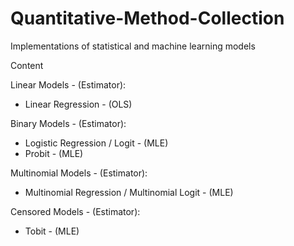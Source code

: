 # Quantitative-Method-Collection
Implementations of statistical and machine learning models

Content

Linear Models - (Estimator):
  - Linear Regression - (OLS)
  
Binary Models - (Estimator):
  - Logistic Regression / Logit - (MLE)
  - Probit - (MLE)

Multinomial Models - (Estimator):
  - Multinomial Regression / Multinomial Logit - (MLE)
  
Censored Models - (Estimator):
  - Tobit - (MLE)
